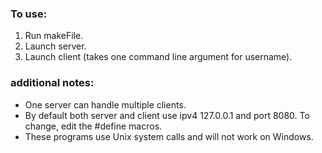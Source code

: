 ### To use:
1. Run makeFile.
2. Launch server.
3. Launch client (takes one command line argument for username).
### additional notes:
* One server can handle multiple clients.
* By default both server and client use ipv4 127.0.0.1 and port 8080. To change, edit the #define macros.
* These programs use Unix system calls and will not work on Windows.

